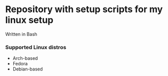 # Repository with setup scripts for my linux setup

Written in Bash

### Supported Linux distros

- Arch-based
- Fedora
- Debian-based